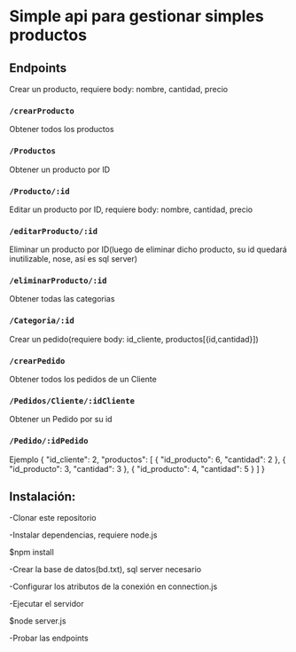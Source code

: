 # Simple api para gestionar simples productos

## Endpoints

Crear un producto, requiere body: nombre, cantidad, precio

### `/crearProducto`

Obtener todos los productos

### `/Productos`

Obtener un producto por ID

### `/Producto/:id`

Editar un producto por ID, requiere body: nombre, cantidad, precio

### `/editarProducto/:id`

Eliminar un producto por ID(luego de eliminar dicho producto, su id quedará inutilizable, nose, así es sql server)

### `/eliminarProducto/:id`

Obtener todas las categorias

### `/Categoria/:id`

Crear un pedido(requiere body: id_cliente, productos[{id,cantidad}])

### `/crearPedido`

Obtener todos los pedidos de un Cliente

### `/Pedidos/Cliente/:idCliente`

Obtener un Pedido por su id

### `/Pedido/:idPedido`

Ejemplo
{
    "id_cliente": 2,
    "productos": [
        { "id_producto": 6, "cantidad": 2 },
        { "id_producto": 3, "cantidad": 3 },
        { "id_producto": 4, "cantidad": 5 }
    ]
}

## Instalación:

-Clonar este repositorio

-Instalar dependencias, requiere node.js

  $npm install
  
-Crear la base de datos(bd.txt), sql server necesario

-Configurar los atributos de la conexión en connection.js

-Ejecutar el servidor

  $node server.js
  
-Probar las endpoints
